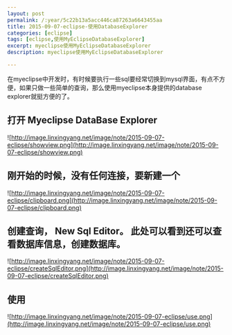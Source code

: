 ```yaml
---
layout: post
permalink: /:year/5c22b13a5acc446ca87263a6643455aa
title: 2015-09-07-eclipse-使用DatabaseExplorer
categories: [eclipse]
tags: [eclipse,使用MyEclipseDatabaseExplorer]
excerpt: myeclipse使用MyEclipseDatabaseExplorer
description: myeclipse使用MyEclipseDatabaseExplorer

---
```


在myeclipse中开发时，有时候要执行一些sql要经常切换到mysql界面，有点不方便，如果只做一些简单的查询，那么使用myeclipse本身提供的database explorer就挺方便的了。

## 打开 Myeclipse DataBase Explorer ##

![http://image.linxingyang.net/image/note/2015-09-07-eclipse/showview.png](http://image.linxingyang.net/image/note/2015-09-07-eclipse/showview.png)

## 刚开始的时候，没有任何连接，要新建一个 ##

![http://image.linxingyang.net/image/note/2015-09-07-eclipse/clipboard.png](http://image.linxingyang.net/image/note/2015-09-07-eclipse/clipboard.png)


## 创建查询， New Sql Editor。 此处可以看到还可以查看数据库信息，创建数据库。 ##

![http://image.linxingyang.net/image/note/2015-09-07-eclipse/createSqlEditor.png](http://image.linxingyang.net/image/note/2015-09-07-eclipse/createSqlEditor.png)


## 使用 ##

![http://image.linxingyang.net/image/note/2015-09-07-eclipse/use.png](http://image.linxingyang.net/image/note/2015-09-07-eclipse/use.png)

